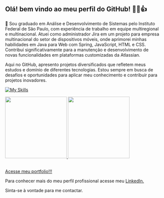 ## Olá! bem vindo ao meu perfil do GitHub! 🧑‍🦲👍

💾 Sou graduado em Análise e Desenvolvimento de Sistemas pelo Instituto Federal de São Paulo, com experiência de trabalho em equipe multiregional e multinacional. 
Atuei como administrador Jira em um projeto para empresa multinacional do setor de dispositivos móveis, onde aprimorei minhas habilidades em Java para Web com Spring, JavaScript, HTML e CSS. 
Contribuí significativamente para a manutenção e desenvolvimento de novas funcionalidades em plataformas customizadas da Atlassian.

Aqui no GitHub, apresento projetos diversificados que refletem meus estudos e domínio de diferentes tecnologias. Estou sempre em busca de desafios e oportunidades para aplicar meu conhecimento e contribuir para projetos inovadores.

[![My Skills](https://skillicons.dev/icons?i=java,js,nodejs,expressjs,html,css,python,c,cs,ts,spring,react,angular,jquery,androidstudio,visualstudio,vscode,godot,firebase,mongodb,mysql,npm,postman,git,github)](https://skillicons.dev)
 
<div>
<a href="https://github.com/LucasEPaduam">
<img height="200em" src="https://github-readme-stats-eight-lac.vercel.app/api/top-langs/?username=LucasEPaduam&layout=compact&langs_count=10&theme=merko"/>
<img height="200em" src="https://github-readme-stats-eight-lac.vercel.app/api?username=LucasEPaduam&show_icons=true&theme=merko&include_all_commits=true&count_private=true"/>
</div>
</br>
 
Acesse meu [portfolio!!!](https://lucasepaduam.github.io/MeuPortifolio/)

Para conhecer mais do meu perfil profissional acesse meu [LinkedIn.](https://www.linkedin.com/in/lucas-paduam/)

Sinta-se à vontade para me contactar.



